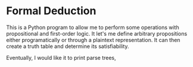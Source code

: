 # Formal Deduction

This is a Python program to allow me to perform some operations with propositional and first-order logic. It let's me define arbitrary propositions either programatically or through a plaintext representation. It can then create a truth table and determine its satisfiability.

Eventually, I would like it to print parse trees, 

